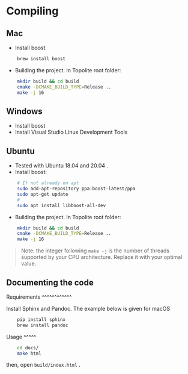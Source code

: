 Compiling
=========

Mac
---

* Install boost

``` bash
    brew install boost
```

* Building the project. In Topolite root folder:

``` bash
    mkdir build && cd build
    cmake -DCMAKE_BUILD_TYPE=Release ..
    make -j 16
```

Windows
-------

* Install boost
* Install Visual Studio Linux Development Tools

Ubuntu
------

* Tested with Ubuntu 18.04 and 20.04 .
* Install boost:

``` bash
    # If not already on apt
    sudo add-apt-repository ppa:boost-latest/ppa
    sudo apt-get update
    #
    sudo apt install libboost-all-dev
```

* Building the project. In Topolite root folder:

``` bash
    mkdir build && cd build
    cmake -DCMAKE_BUILD_TYPE=Release ..
    make -j 16
```

> Note: the integer following `make -j` is the number of threads supported by
> your CPU architecture. Replace it with your optimal value.

Documenting the code
--------------------

Requirements
^^^^^^^^^^^^

Install Sphinx and Pandoc. The example below is given for macOS

``` bash
    pip install sphinx
    brew install pandoc
```

Usage
^^^^^

``` bash
    cd docs/
    make html
```

then, open `build/index.html` .
